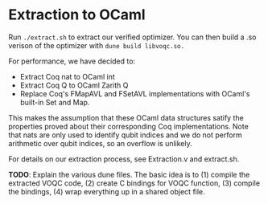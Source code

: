 # Extraction to OCaml

Run `./extract.sh` to extract our verified optimizer. You can then build a .so verison of the optimizer with `dune build libvoqc.so.`

For performance, we have decided to:
* Extract Coq nat to OCaml int
* Extract Coq Q to OCaml Zarith Q
* Replace Coq's FMapAVL and FSetAVL implementations with OCaml's built-in Set and Map.

This makes the assumption that these OCaml data structures satify the properties proved about their corresponding Coq implementations. Note that nats are only used to identify qubit indices and we do not perform arithmetic over qubit indices, so an overflow is unlikely.

For details on our extraction process, see Extraction.v and extract.sh.

**TODO**: Explain the various dune files. The basic idea is to (1) compile the extracted VOQC code, (2) create C bindings for VOQC function, (3) compile the bindings, (4) wrap everything up in a shared object file.